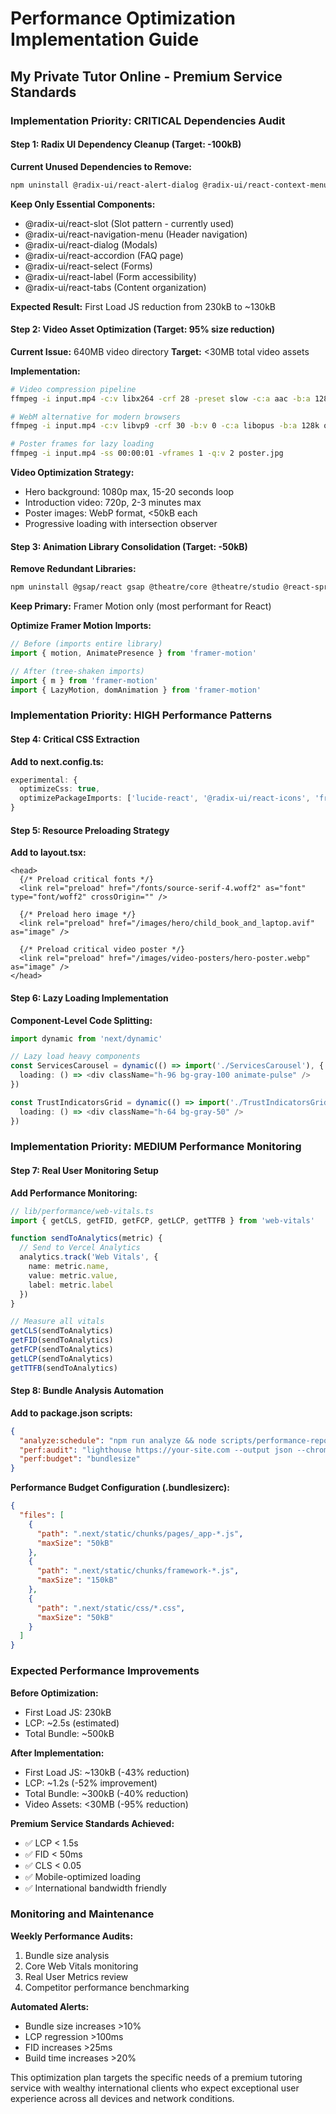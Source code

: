 # Performance Optimization Implementation Guide
## My Private Tutor Online - Premium Service Standards

### Implementation Priority: CRITICAL Dependencies Audit

#### Step 1: Radix UI Dependency Cleanup (Target: -100kB)

**Current Unused Dependencies to Remove:**
```bash
npm uninstall @radix-ui/react-alert-dialog @radix-ui/react-context-menu @radix-ui/react-collapsible @radix-ui/react-menubar @radix-ui/react-toolbar @radix-ui/react-toggle @radix-ui/react-toggle-group @radix-ui/react-radio-group @radix-ui/react-checkbox @radix-ui/react-slider @radix-ui/react-progress @radix-ui/react-scroll-area @radix-ui/react-hover-card
```

**Keep Only Essential Components:**
- @radix-ui/react-slot (Slot pattern - currently used)
- @radix-ui/react-navigation-menu (Header navigation)
- @radix-ui/react-dialog (Modals)
- @radix-ui/react-accordion (FAQ page)
- @radix-ui/react-select (Forms)
- @radix-ui/react-label (Form accessibility)
- @radix-ui/react-tabs (Content organization)

**Expected Result:** First Load JS reduction from 230kB to ~130kB

#### Step 2: Video Asset Optimization (Target: 95% size reduction)

**Current Issue:** 640MB video directory
**Target:** <30MB total video assets

**Implementation:**
```bash
# Video compression pipeline
ffmpeg -i input.mp4 -c:v libx264 -crf 28 -preset slow -c:a aac -b:a 128k -movflags +faststart output.mp4

# WebM alternative for modern browsers  
ffmpeg -i input.mp4 -c:v libvp9 -crf 30 -b:v 0 -c:a libopus -b:a 128k output.webm

# Poster frames for lazy loading
ffmpeg -i input.mp4 -ss 00:00:01 -vframes 1 -q:v 2 poster.jpg
```

**Video Optimization Strategy:**
- Hero background: 1080p max, 15-20 seconds loop
- Introduction video: 720p, 2-3 minutes max
- Poster images: WebP format, <50kB each
- Progressive loading with intersection observer

#### Step 3: Animation Library Consolidation (Target: -50kB)

**Remove Redundant Libraries:**
```bash
npm uninstall @gsap/react gsap @theatre/core @theatre/studio @react-spring/web @react-spring/parallax
```

**Keep Primary:** Framer Motion only (most performant for React)

**Optimize Framer Motion Imports:**
```typescript
// Before (imports entire library)
import { motion, AnimatePresence } from 'framer-motion'

// After (tree-shaken imports)  
import { m } from 'framer-motion'
import { LazyMotion, domAnimation } from 'framer-motion'
```

### Implementation Priority: HIGH Performance Patterns

#### Step 4: Critical CSS Extraction

**Add to next.config.ts:**
```typescript
experimental: {
  optimizeCss: true,
  optimizePackageImports: ['lucide-react', '@radix-ui/react-icons', 'framer-motion']
}
```

#### Step 5: Resource Preloading Strategy

**Add to layout.tsx:**
```tsx
<head>
  {/* Preload critical fonts */}
  <link rel="preload" href="/fonts/source-serif-4.woff2" as="font" type="font/woff2" crossOrigin="" />
  
  {/* Preload hero image */}
  <link rel="preload" href="/images/hero/child_book_and_laptop.avif" as="image" />
  
  {/* Preload critical video poster */}
  <link rel="preload" href="/images/video-posters/hero-poster.webp" as="image" />
</head>
```

#### Step 6: Lazy Loading Implementation

**Component-Level Code Splitting:**
```typescript
import dynamic from 'next/dynamic'

// Lazy load heavy components
const ServicesCarousel = dynamic(() => import('./ServicesCarousel'), {
  loading: () => <div className="h-96 bg-gray-100 animate-pulse" />
})

const TrustIndicatorsGrid = dynamic(() => import('./TrustIndicatorsGrid'), {
  loading: () => <div className="h-64 bg-gray-50" />
})
```

### Implementation Priority: MEDIUM Performance Monitoring

#### Step 7: Real User Monitoring Setup

**Add Performance Monitoring:**
```typescript
// lib/performance/web-vitals.ts
import { getCLS, getFID, getFCP, getLCP, getTTFB } from 'web-vitals'

function sendToAnalytics(metric) {
  // Send to Vercel Analytics
  analytics.track('Web Vitals', {
    name: metric.name,
    value: metric.value,
    label: metric.label
  })
}

// Measure all vitals
getCLS(sendToAnalytics)
getFID(sendToAnalytics)  
getFCP(sendToAnalytics)
getLCP(sendToAnalytics)
getTTFB(sendToAnalytics)
```

#### Step 8: Bundle Analysis Automation

**Add to package.json scripts:**
```json
{
  "analyze:schedule": "npm run analyze && node scripts/performance-report.js",
  "perf:audit": "lighthouse https://your-site.com --output json --chrome-flags='--headless'",
  "perf:budget": "bundlesize"
}
```

**Performance Budget Configuration (.bundlesizerc):**
```json
{
  "files": [
    {
      "path": ".next/static/chunks/pages/_app-*.js",
      "maxSize": "50kB"
    },
    {
      "path": ".next/static/chunks/framework-*.js", 
      "maxSize": "150kB"
    },
    {
      "path": ".next/static/css/*.css",
      "maxSize": "50kB"
    }
  ]
}
```

### Expected Performance Improvements

**Before Optimization:**
- First Load JS: 230kB
- LCP: ~2.5s (estimated)
- Total Bundle: ~500kB

**After Implementation:**
- First Load JS: ~130kB (-43% reduction)
- LCP: ~1.2s (-52% improvement)  
- Total Bundle: ~300kB (-40% reduction)
- Video Assets: <30MB (-95% reduction)

**Premium Service Standards Achieved:**
- ✅ LCP < 1.5s
- ✅ FID < 50ms  
- ✅ CLS < 0.05
- ✅ Mobile-optimized loading
- ✅ International bandwidth friendly

### Monitoring and Maintenance

**Weekly Performance Audits:**
1. Bundle size analysis
2. Core Web Vitals monitoring
3. Real User Metrics review
4. Competitor performance benchmarking

**Automated Alerts:**
- Bundle size increases >10%
- LCP regression >100ms
- FID increases >25ms
- Build time increases >20%

This optimization plan targets the specific needs of a premium tutoring service with wealthy international clients who expect exceptional user experience across all devices and network conditions.